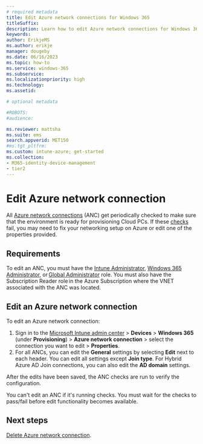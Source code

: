 ```yaml
---
# required metadata
title: Edit Azure network connections for Windows 365
titleSuffix:
description: Learn how to edit Azure network connections for Windows 365.
keywords:
author: ErikjeMS  
ms.author: erikje
manager: dougeby
ms.date: 06/16/2023
ms.topic: how-to
ms.service: windows-365
ms.subservice:
ms.localizationpriority: high
ms.technology:
ms.assetid: 

# optional metadata

#ROBOTS:
#audience:

ms.reviewer: mattsha
ms.suite: ems
search.appverid: MET150
#ms.tgt_pltfrm:
ms.custom: intune-azure; get-started
ms.collection:
- M365-identity-device-management
- tier2
---
```


# Edit Azure network connection

All [Azure network connections](azure-network-connections.md) (ANC) get periodically checked to make sure that the environment is ready for provisioning Cloud PCs. If these [checks](health-checks.md) fail, you may need to fix your networking setup on Azure or edit one of the properties provided.

## Requirements

To edit  an ANC, you must have the [Intune Administrator](/azure/active-directory/roles/permissions-reference#intune-administrator), [Windows 365 Administrator](/azure/active-directory/roles/permissions-reference), or [Global Administrator](/azure/active-directory/roles/permissions-reference#global-administrator) role. You must also have the Subscription Reader role in the Azure Subscription where the VNET associated with the ANC was located.

## Edit an Azure network connection

To edit an Azure network connection:

1. Sign in to the [Microsoft Intune admin center](https://go.microsoft.com/fwlink/?linkid=2109431) > **Devices** > **Windows 365** (under **Provisioning**) > **Azure network connection** > select the connection you want to edit > **Properties**.
2. For all ANCs, you can edit the **General** settings by selecting **Edit** next to each header. You can edit all settings except **Join type**. For Hybrid Azure AD Join connections, you can also edit the **AD domain** settings.

After the edits have been saved, the ANC checks are run to verify the configuration.

You can't edit an ANC if it's running checks. You must wait for the checks to pass/fail before edit functionality becomes available.

<!-- ########################## -->
## Next steps

[Delete Azure network connection](delete-azure-network-connection.md).

